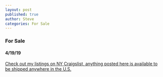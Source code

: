 ```yaml
---
layout: post
published: true
author: Steve
categories: For Sale
---
```


### For Sale 

#### 4/19/19 

[Check out my listings on NY Craigslist, anything posted here is available to be shipped anywhere in the U.S.](https://newyork.craigslist.org/search/sss?userid=47919696)




